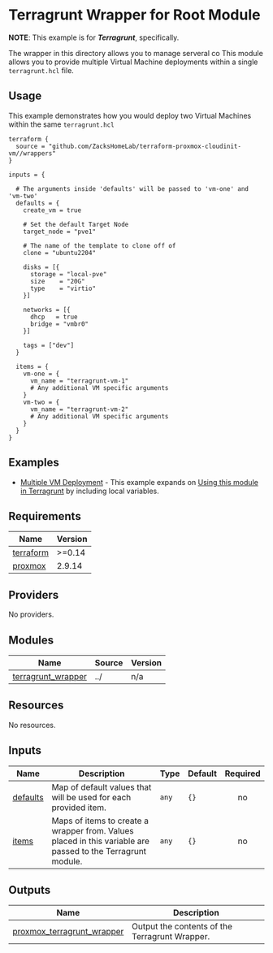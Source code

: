 # Terragrunt Wrapper for Root Module

**NOTE**: This example is for ***Terragrunt***, specifically.

The wrapper in this directory allows you to manage serveral co
This module allows you to provide multiple Virtual Machine deployments within a single `terragrunt.hcl` file. 

## Usage

This example demonstrates how you would deploy two Virtual Machines within the same `terragrunt.hcl`

```
terraform {
  source = "github.com/ZacksHomeLab/terraform-proxmox-cloudinit-vm//wrappers"
}

inputs = {

  # The arguments inside 'defaults' will be passed to 'vm-one' and 'vm-two'
  defaults = {
    create_vm = true

    # Set the default Target Node
    target_node = "pve1"

    # The name of the template to clone off of
    clone = "ubuntu2204"

    disks = [{
      storage = "local-pve"
      size    = "20G"
      type    = "virtio"
    }]

    networks = [{
      dhcp   = true
      bridge = "vmbr0"
    }]

    tags = ["dev"]
  }

  items = {
    vm-one = {
      vm_name = "terragrunt-vm-1"
      # Any additional VM specific arguments
    }
    vm-two = {
      vm_name = "terragrunt-vm-2"
      # Any additional VM specific arguments
    }
  }
}
```

## Examples

* [Multiple VM Deployment](../examples/terragrunt-wrapper/) - This example expands on [Using this module in Terragrunt](#using-this-module-in-terragrunt) by including local variables.

<!-- BEGINNING OF PRE-COMMIT-TERRAFORM DOCS HOOK -->
## Requirements

| Name | Version |
|------|---------|
| <a name="requirement_terraform"></a> [terraform](#requirement\_terraform) | >=0.14 |
| <a name="requirement_proxmox"></a> [proxmox](#requirement\_proxmox) | 2.9.14 |

## Providers

No providers.

## Modules

| Name | Source | Version |
|------|--------|---------|
| <a name="module_terragrunt_wrapper"></a> [terragrunt\_wrapper](#module\_terragrunt\_wrapper) | ../ | n/a |

## Resources

No resources.

## Inputs

| Name | Description | Type | Default | Required |
|------|-------------|------|---------|:--------:|
| <a name="input_defaults"></a> [defaults](#input\_defaults) | Map of default values that will be used for each provided item. | `any` | `{}` | no |
| <a name="input_items"></a> [items](#input\_items) | Maps of items to create a wrapper from. Values placed in this variable are passed to the Terragrunt module. | `any` | `{}` | no |

## Outputs

| Name | Description |
|------|-------------|
| <a name="output_proxmox_terragrunt_wrapper"></a> [proxmox\_terragrunt\_wrapper](#output\_proxmox\_terragrunt\_wrapper) | Output the contents of the Terragrunt Wrapper. |
<!-- END OF PRE-COMMIT-TERRAFORM DOCS HOOK -->
